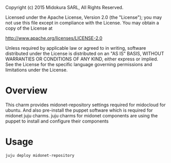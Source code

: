 Copyright (c) 2015 Midokura SARL, All Rights Reserved.

Licensed under the Apache License, Version 2.0 (the "License");
you may not use this file except in compliance with the License.
You may obtain a copy of the License at

   http://www.apache.org/licenses/LICENSE-2.0

Unless required by applicable law or agreed to in writing, software
distributed under the License is distributed on an "AS IS" BASIS,
WITHOUT WARRANTIES OR CONDITIONS OF ANY KIND, either express or implied.
See the License for the specific language governing permissions and
limitations under the License.


Overview
========

This charm provides midonet-repository settings required for midocloud 
for ubuntu.
And also pre-install the puppet software which is required for midonet 
juju charms. juju charms for midonet components are using the puppet 
to install and configure their components


Usage
=====
    juju deploy midonet-repository   

 
